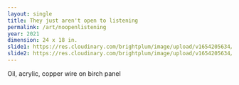 ```yaml
---
layout: single
title: They just aren't open to listening
permalink: /art/noopenlistening
year: 2021
dimension: 24 x 18 in.
slide1: https://res.cloudinary.com/brightplum/image/upload/v1654205634/ashleyjan/They_just_aren_t_open_to_listening_.jpg
slide2: https://res.cloudinary.com/brightplum/image/upload/v1654205634/ashleyjan/They_just_aren_t_open_to_listening_.jpg
---
```


Oil, acrylic, copper wire on birch panel
